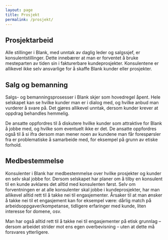 ```yaml
---
layout: page
title: Prosjekt
permalink: /prosjekt/
---
```


## Prosjektarbeid
Alle stillinger i Blank, med unntak av daglig leder og salgssjef, er konsulentstillinger. Dette innebærer at man er forventet å bruke mesteparten av tiden sin i fakturerbare kundeprosjekter. Konsulentene er allikevel ikke selv ansvarlige for å skaffe Blank kunder eller prosjekter.

## Salg og bemanning
Salgs- og bemanningsprosesser i Blank skjer som hovedregel åpent. Hele selskapet kan se hvilke kunder man er i dialog med, og hvilke anbud man vurderer å svare på. Det gjøres allikevel unntak, dersom kunder krever at oppdrag behandles hemmelig.

De ansatte oppfordres til å diskutere hvilke kunder som attraktive for Blank å jobbe med, og hvilke som eventuelt ikke er det. De ansatte oppfordres også til å si ifra dersom man mener noen av kundene man får forespørsler fra er problematiske å samarbeide med, for eksempel på grunn av etiske forhold.

## Medbestemmelse
Konsulenter i Blank har medbestemmelse over hvilke prosjekter og kunder en selv skal jobbe for. Dersom selskapet har planer om å tilby en konsulent til en kunde avklares det alltid med konsulenten først. Selv om forventningen er at alle konsulenter skal jobbe i kundeprosjekter, har man allikevel alltid rett til å takke nei til engasjementer. Årsaker til at man ønsker å takke nei til et engasjement kan for eksempel være: dårlig match på arbeidsoppgaver/kompetanse, tidligere erfaringer med kunde, liten interesse for domene, osv.

Man har også alltid rett til å takke nei til engasjementer på etisk grunnlag – dersom arbeidet strider mot ens egen overbevisning – uten at dette må forsvares ytterligere.
